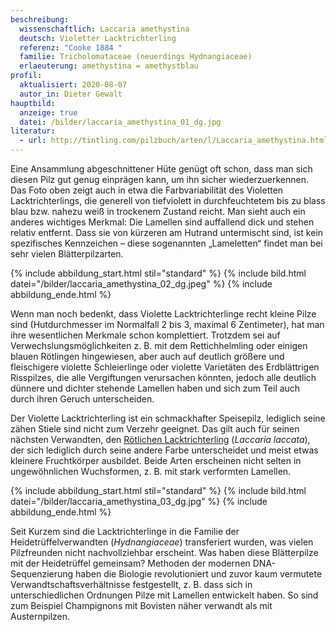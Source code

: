 ```yaml
---
beschreibung:
  wissenschaftlich: Laccaria amethystina
  deutsch: Violetter Lacktrichterling
  referenz: "Cooke 1884 "
  familie: Tricholomataceae (neuerdings Hydnangiaceae)
  erlaeuterung: amethystina = amethystblau
profil:
  aktualisiert: 2020-08-07
  autor_in: Dieter Gewalt
hauptbild:
  anzeige: true
  datei: /bilder/laccaria_amethystina_01_dg.jpg
literatur:
  - url: http://tintling.com/pilzbuch/arten/l/Laccaria_amethystina.html
---
```

Eine Ansammlung abgeschnittener Hüte genügt oft schon, dass man sich diesen Pilz gut genug einprägen kann, um ihn sicher wiederzuerkennen. Das Foto oben zeigt auch in etwa die Farbvariabilität des Violetten Lacktrichterlings, die generell von tiefviolett in durchfeuchtetem bis zu blass blau bzw. nahezu weiß in trockenem Zustand reicht. Man sieht auch ein anderes wichtiges Merkmal: Die Lamellen sind auffallend dick und stehen relativ entfernt. Dass sie von kürzeren am Hutrand untermischt sind, ist kein spezifisches Kennzeichen – diese sogenannten „Lameletten“ findet man bei sehr vielen Blätterpilzarten.

{% include abbildung_start.html stil="standard" %}
{% include bild.html datei="/bilder/laccaria_amethystina_02_dg.jpeg" %}
{% include abbildung_ende.html %}

Wenn man noch bedenkt, dass Violette Lacktrichterlinge recht kleine Pilze sind (Hutdurchmesser im Normalfall 2 bis 3, maximal 6 Zentimeter), hat man ihre wesentlichen Merkmale schon komplettiert. Trotzdem sei auf Verwechslungsmöglichkeiten z. B. mit dem Rettichhelmling oder einigen blauen Rötlingen hingewiesen, aber auch auf deutlich größere und fleischigere violette Schleierlinge oder violette Varietäten des Erdblättrigen Risspilzes, die alle Vergiftungen verursachen könnten, jedoch alle deutlich dünnere und dichter stehende Lamellen haben und sich zum Teil auch durch ihren Geruch unterscheiden.

Der Violette Lacktrichterling ist ein schmackhafter Speisepilz, lediglich seine zähen Stiele sind nicht zum Verzehr geeignet. Das gilt auch für seinen nächsten Verwandten, den [Rötlichen Lacktrichterling](/pilze/laccaria-laccata-rötlicher-lacktrichterling) (*Laccaria laccata*), der sich lediglich durch seine andere Farbe unterscheidet und meist etwas kleinere Fruchtkörper ausbildet. Beide Arten erscheinen nicht selten in ungewöhnlichen Wuchsformen, z. B. mit stark verformten Lamellen.

{% include abbildung_start.html stil="standard" %}
{% include bild.html datei="/bilder/laccaria_amethystina_03_dg.jpg" %}
{% include abbildung_ende.html %}

Seit Kurzem sind die Lacktrichterlinge in die Familie der Heidetrüffelverwandten (*Hydnangiaceae*) transferiert wurden, was vielen Pilzfreunden nicht nachvollziehbar erscheint. Was haben diese Blätterpilze mit der Heidetrüffel gemeinsam? Methoden der modernen DNA-Sequenzierung haben die Biologie revolutioniert und zuvor kaum vermutete Verwandtschaftsverhältnisse festgestellt, z. B. dass sich in unterschiedlichen Ordnungen Pilze mit Lamellen entwickelt haben. So sind zum Beispiel Champignons mit Bovisten näher verwandt als mit Austernpilzen.